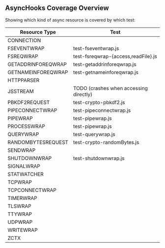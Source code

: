 ## AsyncHooks Coverage Overview

Showing which kind of async resource is covered by which test:

| Resource Type        | Test                                   |
|----------------------|----------------------------------------|
| CONNECTION           |                                        |
| FSEVENTWRAP          | test-fseventwrap.js                    |
| FSREQWRAP            | test-fsreqwrap-{access,readFile}.js    |
| GETADDRINFOREQWRAP   | test-getaddrinforeqwrap.js             |
| GETNAMEINFOREQWRAP   | test-getnameinforeqwrap.js             |
| HTTPPARSER           |                                        |
| JSSTREAM             | TODO (crashes when accessing directly) |
| PBKDF2REQUEST        | test-crypto-pbkdf2.js                  |
| PIPECONNECTWRAP      | test-pipeconnectwrap.js                |
| PIPEWRAP             | test-pipewrap.js                       |
| PROCESSWRAP          | test-pipewrap.js                       |
| QUERYWRAP            | test-querywrap.js                      |
| RANDOMBYTESREQUEST   | test-crypto-randomBytes.js             |
| SENDWRAP             |                                        |
| SHUTDOWNWRAP         | test-shutdownwrap.js                   |
| SIGNALWRAP           |                                        |
| STATWATCHER          |                                        |
| TCPWRAP              |                                        |
| TCPCONNECTWRAP       |                                        |
| TIMERWRAP            |                                        |
| TLSWRAP              |                                        |
| TTYWRAP              |                                        |
| UDPWRAP              |                                        |
| WRITEWRAP            |                                        |
| ZCTX                 |                                        |
